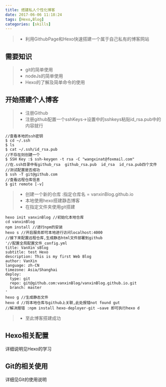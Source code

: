 ```yaml
---
title: 搭建私人个性化博客
date: 2017-06-06 11:18:24
tags: [Hexo,Blog]
categories: [skills]
---
```


>- 利用GithubPage和Hexo快速搭建一个属于自己私有的博客网站
<!-- more -->

## 需要知识
>- git的简单使用
>- nodeJs的简单使用
>- Hexo的了解及简单命令的使用

## 开始搭建个人博客
>- 注册Github
>  - 注册github配置一个sshKeys->设置中的sshkeys粘贴id_rsa.pub中的内容就行
```
//查看本地的ssh密钥
$ cd ~/.ssh
$ ls
$ cat ~/.ssh/id_rsa.pub
//不存在则创建一个
$ SSH Key :$ ssh-keygen -t rsa -C "wangxinat@foxmail.com"
//在.ssh目录中有github_rsa  github_rsa.pub  id_rsa  id_rsa.pub四个文件
//测试配置是否成功
$ ssh -T git@github.com
//查看远程仓库信息
$ git remote [-v]
```
>  - 创建一个新的仓库 :指定仓库名 = vanxinBlog.github.io
> - 本地使用hexo搭建静态博客
>  - 在指定文件夹使用git搭建
```
hexo init vanxinBlog //初始化本地仓库
cd vanxinBlog
npm install //进行npm的安装
hexo s //开启服务即可本地进行访问localhost:4000
//接下来配置远程仓库,生成静态html文件部署到github
'//配置全局配置文件_config.yml
title: VanXin`sBlog
subtitle: test Hexo
description: This is my first Web Blog
author: VanXin
language: zh-CN
timezone: Asia/Shanghai
deploy:
  type: git
  repo: git@github.com:vanxinBlog/vanxinBlog.github.io.git
  branch: master
'
hexo g //生成静态文件
hexo d //将本地仓库与github上关联,此处报错not found gut
//解决报错 :npm install hexo-deployer-git –save 即可执行hexo d
```
> - 至此博客搭建成功

## Hexo相关配置
详细说明见Hexo的学习
## Git的相关使用
详细见Git的使用说明
